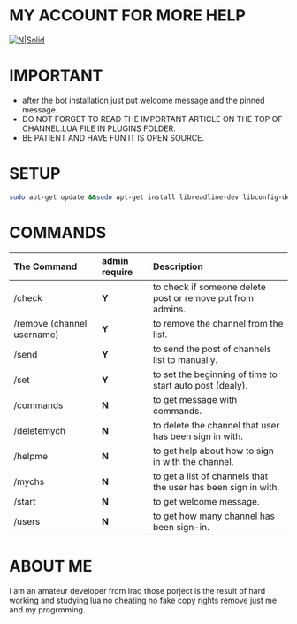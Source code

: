 
# MY ACCOUNT FOR MORE HELP

[![N|Solid](https://s15.postimg.org/gx4yupoaj/426137179_4641_1027391734227066917.jpg)](https://telegram.me/mico_iq)
# IMPORTANT
* after the bot installation just put welcome message and the pinned message.
* DO NOT FORGET TO READ THE IMPORTANT ARTICLE ON THE TOP OF CHANNEL.LUA FILE IN PLUGINS FOLDER.
* BE PATIENT AND HAVE FUN IT IS OPEN SOURCE.
# SETUP
```sh
sudo apt-get update &&sudo apt-get install libreadline-dev libconfig-dev libssl-dev lua5.2 liblua5.2-dev libevent-dev make autoconf unzip git redis-server g++ libjansson-dev libpython-dev expat libexpat1-dev && git clone https://github.com/Ho0000s/Khalil.Yemen.git && cd Khalil.Yemen && git clone https://github.com/Ho0000s/Khalil.Yemen.git && sudo apt-get install lua-socket && sudo apt-get install lua-sec && sh launch.sh
```
# COMMANDS
| The Command                    |admin require               | Description                                                    |
|:-------------------------------|:---------------------------|:---------------------------------------------------------------|
| /check                         | **Y**                      | to check if someone delete post or remove put from admins.     |
| /remove  (channel username)    | **Y**                      | to remove the channel from the list.                           |
| /send                          | **Y**                      | to send the post of channels list to manually.                 |
| /set                           | **Y**                      | to set the beginning of time to start auto post (dealy).       |
| /commands                      | **N**                      | to get message with commands.                                  |
| /deletemych                    | **N**                      | to delete the channel that user has been sign in with.         |
| /helpme                        | **N**                      | to get help about how to sign in with the channel.             |
| /mychs                         | **N**                      | to get a list of channels that the user has been sign in with. |
| /start                         | **N**                      | to get welcome message.                                        |
| /users                         | **N**                      | to get how many channel has been sign-in.                      |

# ABOUT ME
 I am an amateur developer from Iraq those porject is the result of hard working and studying lua no cheating no fake copy rights remove just me and my progrmming.
